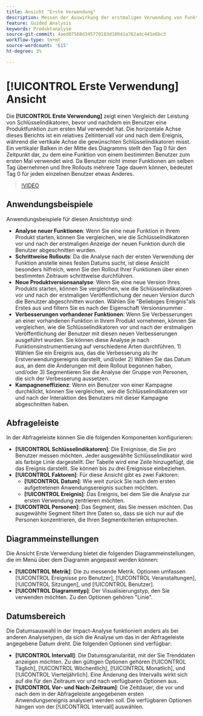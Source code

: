 ```yaml
---
title: Ansicht "Erste Verwendung"
description: Messen der Auswirkung der erstmaligen Verwendung von Funktionen auf Schlüsselindikatoren.
feature: Guided Analysis
keywords: Produktanalyse
source-git-commit: 4aed07568d345770183d18041a762adc441e6bc3
workflow-type: tm+mt
source-wordcount: '615'
ht-degree: 3%

---
```


# [!UICONTROL Erste Verwendung] Ansicht

Die **[!UICONTROL Erste Verwendung]** zeigt einen Vergleich der Leistung von Schlüsselindikatoren, bevor und nachdem ein Benutzer eine Produktfunktion zum ersten Mal verwendet hat. Die horizontale Achse dieses Berichts ist ein relatives Zeitintervall vor und nach dem Ereignis, während die vertikale Achse die gewünschten Schlüsselindikatoren misst. Ein vertikaler Balken in der Mitte des Diagramms stellt den Tag 0 für den Zeitpunkt dar, zu dem eine Funktion von einem bestimmten Benutzer zum ersten Mal verwendet wird. Da Benutzer nicht immer Funktionen am selben Tag übernehmen und Ihre Rollouts mehrere Tage dauern können, bedeutet Tag 0 für jeden einzelnen Benutzer etwas Anderes.

>[!VIDEO](https://video.tv.adobe.com/v/3421661/?learn=on)

## Anwendungsbeispiele

Anwendungsbeispiele für diesen Ansichtstyp sind:

* **Analyse neuer Funktionen**: Wenn Sie eine neue Funktion in Ihrem Produkt starten, können Sie vergleichen, wie die Schlüsselindikatoren vor und nach der erstmaligen Anzeige der neuen Funktion durch die Benutzer abgeschnitten wurden.
* **Schrittweise Rollouts**: Da die Analyse nach der ersten Verwendung der Funktion anstelle eines festen Datums sucht, ist diese Ansicht besonders hilfreich, wenn Sie den Rollout Ihrer Funktionen über einen bestimmten Zeitraum schrittweise durchführen.
* **Neue Produktversionsanalyse**: Wenn Sie eine neue Version Ihres Produkts starten, können Sie vergleichen, wie die Schlüsselindikatoren vor und nach der erstmaligen Veröffentlichung der neuen Version durch die Benutzer abgeschnitten wurden. Wählen Sie &quot;Beliebiges Ereignis&quot;als Erstes aus und filtern Sie es nach der Eigenschaft Versionsnummer .
* **Verbesserungen vorhandener Funktionen**: Wenn Sie Verbesserungen an einer vorhandenen Funktion in Ihrem Produkt vornehmen, können Sie vergleichen, wie die Schlüsselindikatoren vor und nach der erstmaligen Veröffentlichung der Benutzer mit diesen neuen Verbesserungen ausgeführt wurden. Sie können diese Analyse je nach Funktionsinstrumentierung auf verschiedene Arten durchführen. 1) Wählen Sie ein Ereignis aus, das die Verbesserung als Ihr Erstverwendungsereignis darstellt, und/oder 2) Wählen Sie das Datum aus, an dem die Änderungen mit dem Rollout begonnen haben, und/oder 3) Segmentieren Sie die Analyse der Gruppe von Personen, die sich der Verbesserung aussetzen.
* **Kampagneneffizienz**: Wenn ein Benutzer von einer Kampagne durchklickt, können Sie vergleichen, wie die Schlüsselindikatoren vor und nach der Interaktion des Benutzers mit dieser Kampagne abgeschnitten haben.

## Abfrageleiste

In der Abfrageleiste können Sie die folgenden Komponenten konfigurieren:

* **[!UICONTROL Schlüsselindikatoren]**: Die Ereignisse, die Sie pro Benutzer messen möchten. Jeder ausgewählte Schlüsselindikator wird als farbige Linie dargestellt. Der Tabelle wird eine Zeile hinzugefügt, die das Ereignis darstellt. Sie können bis zu drei Ereignisse einbeziehen.
* **[!UICONTROL Faktoren]**: Für diese Ansicht gibt es zwei Faktoren:
   * **[!UICONTROL Datum]**: Wie weit zurück Sie nach dem ersten aufgetretenen Anwendungsereignis suchen möchten.
   * **[!UICONTROL Ereignis]**: Das Ereignis, bei dem Sie die Analyse zur ersten Verwendung zentrieren möchten.
* **[!UICONTROL Personen]**: Das Segment, das Sie messen möchten. Das ausgewählte Segment filtert Ihre Daten so, dass sie sich nur auf die Personen konzentrieren, die Ihren Segmentkriterien entsprechen.

## Diagrammeinstellungen

Die Ansicht Erste Verwendung bietet die folgenden Diagrammeinstellungen, die im Menü über dem Diagramm angepasst werden können:

* **[!UICONTROL Metrik]**: Die zu messende Metrik. Optionen umfassen [!UICONTROL Ereignisse pro Benutzer], [!UICONTROL Veranstaltungen], [!UICONTROL Sitzungen], und [!UICONTROL Benutzer].
* **[!UICONTROL Diagrammtyp]**: Der Visualisierungstyp, den Sie verwenden möchten. Zu den Optionen gehören &quot;Linie&quot;.

## Datumsbereich

Die Datumsauswahl in der Impact-Analyse funktioniert anders als bei anderen Analysetypen, da sich die Analyse um das in der Abfrageleiste angegebene Datum dreht. Die folgenden Optionen sind verfügbar:

* **[!UICONTROL Intervall]**: Die Datumsgranularität, mit der Sie Trenddaten anzeigen möchten. Zu den gültigen Optionen gehören [!UICONTROL Täglich], [!UICONTROL Wöchentlich], [!UICONTROL Monatlich], und [!UICONTROL Vierteljährlich]. Eine Änderung des Intervalls wirkt sich auf die für den Zeitraum vor und nach verfügbaren Optionen aus.
* **[!UICONTROL Vor- und Nach-Zeitraum]**: Die Zeitdauer, die vor und nach dem in der Abfrageleiste angegebenen ersten Anwendungsereignis analysiert werden soll. Die verfügbaren Optionen hängen von der [!UICONTROL Intervall] auswählen.
